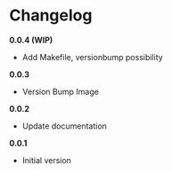 # Changelog

**0.0.4 (WIP)**
- Add Makefile, versionbump possibility

**0.0.3**
- Version Bump Image

**0.0.2**
- Update documentation

**0.0.1**
- Initial version
